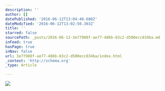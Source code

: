 ```yaml
---
description: ''
author: []
datePublished: '2016-06-12T13:04:40.680Z'
dateModified: '2016-06-12T13:02:50.303Z'
title: ''
starred: false
sourcePath: _posts/2016-06-12-3e77908f-ae77-486b-83c2-d500ecc834ba.md
inFeed: true
hasPage: true
inNav: false
url: 3e77908f-ae77-486b-83c2-d500ecc834ba/index.html
_context: 'http://schema.org'
_type: Article

---
```

![](https://the-grid-user-content.s3-us-west-2.amazonaws.com/ee77f00d-6792-4d50-ab6d-a976225a66ef.jpg)